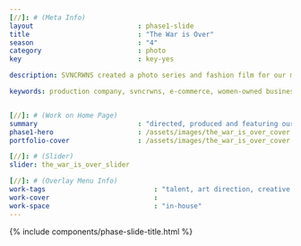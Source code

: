 ```yaml
---
[//]: # (Meta Info)
layout                          : phase1-slide
title 					        : "The War is Over"
season				            : "4"
category						: photo
key 							: key-yes

description: SVNCRWNS created a photo series and fashion film for our muse, Von Lee and friend, Shonna Watkins.  Shares two women having a day in flashback time-period, 1970s.

keywords: production company, svncrwns, e-commerce, women-owned businesses, creative team, consulting, business operations, launch my brand, manage my brand, photography, videography, special projects


[//]: # (Work on Home Page)
summary                         : "directed, produced and featuring our muse, Chavon Lee along with makeup artist, Shonna Watkins; our spin on 1970s foxy queens"
phase1-hero                     : /assets/images/the_war_is_over_cover.jpg
portfolio-cover					: /assets/images/the_war_is_over_cover.jpg

[//]: # (Slider)
slider: the_war_is_over_slider

[//]: # (Overlay Menu Info)
work-tags 							: "talent, art direction, creative direction, photography, film"
work-cover							:
work-space 							: "in-house"
---
```


{% include components/phase-slide-title.html %}
